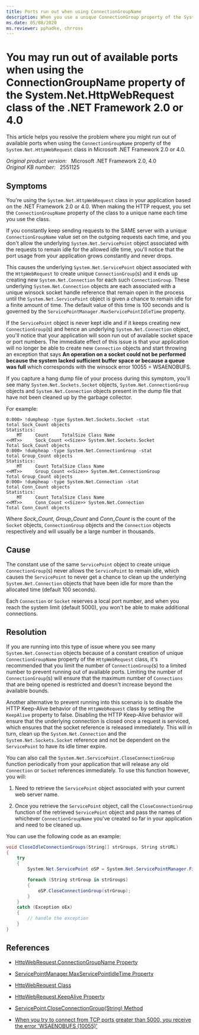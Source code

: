 ```yaml
---
title: Ports run out when using ConnectionGroupName
description: When you use a unique ConnectionGroup property of the System.Net.HttpWebRequest class of the .NET Framework 2.0 or 4.0, you may run out of available ports. Provides a resolution for this problem.
ms.date: 05/08/2020
ms.reviewer: pphadke, chrross
---
```

# You may run out of available ports when using the ConnectionGroupName property of the System.Net.HttpWebRequest class of the .NET Framework 2.0 or 4.0

This article helps you resolve the problem where you might run out of available ports when using the `ConnectionGroupName` property of the `System.Net.HttpWebRequest` class in Microsoft .NET Framework 2.0 or 4.0.

_Original product version:_ &nbsp; Microsoft .NET Framework 2.0, 4.0  
_Original KB number:_ &nbsp; 2551125

## Symptoms

You're using the `System.Net.HttpWebRequest` class in your application based on the .NET Framework 2.0 or 4.0. When making the HTTP request, you set the `ConnectionGroupName` property of the class to a unique name each time you use the class.

If you constantly keep sending requests to the SAME server with a unique `ConnectionGroupName` value set on the outgoing requests each time, and you don't allow the underlying `System.Net.ServicePoint` object associated with the requests to remain idle for the allowed idle time, you'll notice that the port usage from your application grows constantly and never drops.

This causes the underlying `System.Net.ServicePoint` object associated with the `HttpWebRequest` to create unique `ConnectionGroup`(s) and it ends up creating new `System.Net.Connection` for each such `ConnectionGroup`. These underlying `System.Net.Connection` objects are each associated with a unique winsock socket handle reference that remain open in the process until the `System.Net.ServicePoint` object is given a chance to remain idle for a finite amount of time. The default value of this time is 100 seconds and is governed by the `ServicePointManager.MaxServicePointIdleTime` property.

If the `ServicePoint` object is never kept idle and if it keeps creating new `ConnectionGroup`(s) and hence an underlying `System.Net.Connection` object, you'll notice that your application will soon run out of available socket space or port numbers. The immediate effect of this issue is that your application will no longer be able to create new `Connection` objects and start throwing an exception that says **An operation on a socket could not be performed because the system lacked sufficient buffer space or because a queue was full** which corresponds with the winsock error 10055 = WSAENOBUFS.

If you capture a hang dump file of your process during this symptom, you'll see many `System.Net.Sockets.Socket` objects, `System.Net.ConnectionGroup` objects and `System.Net.Connection` objects present in the dump file that have not been cleaned up by the garbage collector.

For example:

```console
0:000> !dumpheap -type System.Net.Sockets.Socket -stat
total Sock_Count objects
Statistics:
    MT     Count     TotalSize Class Name
<<MT>>     Sock_Count <<Size>> System.Net.Sockets.Socket
Total Sock_Count objects
0:000> !dumpheap -type System.Net.ConnectionGroup -stat
total Group_Count objects
Statistics:
    MT     Count TotalSize Class Name
<<MT>>     Group_Count <<Size>> System.Net.ConnectionGroup
Total Group_Count objects
0:000> !dumpheap -type System.Net.Connection -stat
total Conn_Count objects
Statistics:
    MT     Count TotalSize Class Name
<<MT>>     Conn_Count <<Size>> System.Net.Connection
Total Conn_Count objects
```

Where *Sock_Count*, *Group_Count* and *Conn_Count* is the count of the `Socket` objects, `ConnectionGroup` objects and the `Connection` objects respectively and will usually be a large number in thousands.

## Cause

The constant use of the same `ServicePoint` object to create unique `ConnectionGroup`(s) never allows the `ServicePoint` to remain idle, which causes the `ServicePoint` to never get a chance to clean up the underlying `System.Net.Connection` objects that have been idle for more than the allocated time (default 100 seconds).

Each `Connection` or `Socket` reserves a local port number, and when you reach the system limit (default 5000), you won't be able to make additional connections.

## Resolution

If you are running into this type of issue where you see many `System.Net.Connection` objects because of a constant creation of unique `ConnectionGroupName` property of the `HttpWebRequest` class, it's recommended that you limit the number of `ConnectionGroup`(s) to a limited number to prevent running out of available ports. Limiting the number of `ConnectionGroup`(s) will ensure that the maximum number of `Connections` that are being opened is restricted and doesn't increase beyond the available bounds.

Another alternative to prevent running into this scenario is to disable the HTTP Keep-Alive behavior of the `HttpWebRequest` class by setting the `KeepAlive` property to false. Disabling the HTTP Keep-Alive behavior will ensure that the underlying connection is closed once a request is serviced, which ensures that the socket reference is released immediately. This will in turn, clean up the `System.Net.Connection` and the `System.Net.Sockets.Socket` reference and not be dependent on the `ServicePoint` to have its idle timer expire.

You can also call the `System.Net.ServicePoint.CloseConnectionGroup` function periodically from your application that will release any old `Connection` or `Socket` references immediately. To use this function however, you will:

1. Need to retrieve the `ServicePoint` object associated with your current web server name.

2. Once you retrieve the `ServicePoint` object, call the `CloseConnectionGroup` function of the retrieved `ServicePoint` object and pass the names of whichever `ConnectionGroupName` you've created so far in your application and need to be cleaned up.

You can use the following code as an example:

```csharp
void CloseIdleConnectionGroups(String[] strGroups, String strURL)
{
    try
    {
        System.Net.ServicePoint oSP = System.Net.ServicePointManager.FindServicePoint(new Uri(strURL));

        foreach (String strGroup in strGroups)
        {
            oSP.CloseConnectionGroup(strGroup);
        }
    }
    catch (Exception oEx)
    {
        // handle the exception
    }
}
```

## References

- [HttpWebRequest.ConnectionGroupName Property](/dotnet/api/system.net.httpwebrequest.connectiongroupname?&view=netcore-3.1&preserve-view=true)

- [ServicePointManager.MaxServicePointIdleTime Property](/dotnet/api/system.net.servicepointmanager.maxservicepointidletime?&view=netcore-3.1&preserve-view=true)

- [HttpWebRequest Class](/dotnet/api/system.net.httpwebrequest?&view=netcore-3.1&preserve-view=true)

- [HttpWebRequest.KeepAlive Property](/dotnet/api/system.net.httpwebrequest.keepalive?&view=netcore-3.1&preserve-view=true)

- [ServicePoint.CloseConnectionGroup(String) Method](/dotnet/api/system.net.servicepoint.closeconnectiongroup?&view=netcore-3.1&preserve-view=true)

- [When you try to connect from TCP ports greater than 5000, you receive the error 'WSAENOBUFS (10055)'](https://support.microsoft.com/help/196271)
